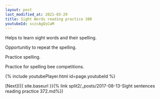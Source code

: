 ```yaml
---
layout: post
last_modified_at: 2021-03-29
title: Sight Words reading practice 380
youtubeId: sczcAgQsCwM
---
```

 
 
Helps to learn sight words and their spelling.

Opportunitiy to repeat the spelling. 

Practice spelling. 
 
Practice for spelling bee competitions. 
 
{% include youtubePlayer.html id=page.youtubeId %}
 
 

[Next]({{ site.baseurl }}{% link  split2/_posts/2017-08-13-Sight sentences reading practice 372.md%})
 
